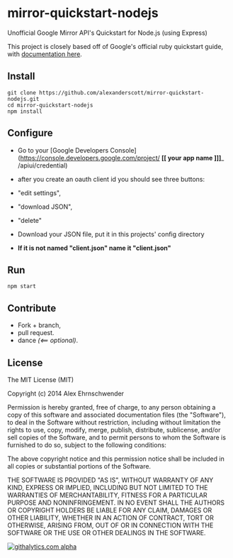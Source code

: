 mirror-quickstart-nodejs
========================

Unofficial Google Mirror API's Quickstart for Node.js (using Express)

This project is closely based off of Google's official ruby quickstart guide, with [documentation here](https://developers.google.com/glass/quickstart/ruby).






## Install

    git clone https://github.com/alexanderscott/mirror-quickstart-nodejs.git
    cd mirror-quickstart-nodejs
    npm install

## Configure
      
*  Go to your [Google Developers Console](https://console.developers.google.com/project/ __[[    your app name ]]]___ /apiui/credential)
      
*  after you create an oauth client id you should see three buttons:
  *  "edit settings",  
  *  "download JSON", 
  *  "delete"
      

*  Download your JSON file, put it in this projects' config directory
  *  **If it is not named "client.json" name it "client.json"**


## Run

    npm start


## Contribute

*  Fork + branch, 
*  pull request.
*  dance *(<== optional)*.


## License

The MIT License (MIT)

Copyright (c) 2014 Alex Ehrnschwender

Permission is hereby granted, free of charge, to any person obtaining a copy of
this software and associated documentation files (the "Software"), to deal in
the Software without restriction, including without limitation the rights to
use, copy, modify, merge, publish, distribute, sublicense, and/or sell copies of
the Software, and to permit persons to whom the Software is furnished to do so,
subject to the following conditions:

The above copyright notice and this permission notice shall be included in all
copies or substantial portions of the Software.

THE SOFTWARE IS PROVIDED "AS IS", WITHOUT WARRANTY OF ANY KIND, EXPRESS OR
IMPLIED, INCLUDING BUT NOT LIMITED TO THE WARRANTIES OF MERCHANTABILITY, FITNESS
FOR A PARTICULAR PURPOSE AND NONINFRINGEMENT. IN NO EVENT SHALL THE AUTHORS OR
COPYRIGHT HOLDERS BE LIABLE FOR ANY CLAIM, DAMAGES OR OTHER LIABILITY, WHETHER
IN AN ACTION OF CONTRACT, TORT OR OTHERWISE, ARISING FROM, OUT OF OR IN
CONNECTION WITH THE SOFTWARE OR THE USE OR OTHER DEALINGS IN THE SOFTWARE.

[![githalytics.com alpha](https://cruel-carlota.pagodabox.com/1fcc021639bf7d166b63ed9d9ae9d70b "githalytics.com")](http://githalytics.com/alexanderscott/mirror-quickstart-nodejs)

